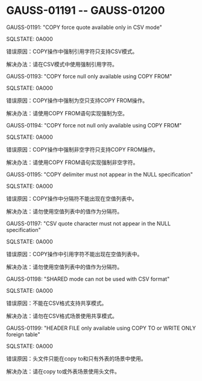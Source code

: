 # GAUSS-01191 -- GAUSS-01200

GAUSS-01191: "COPY force quote available only in CSV mode"

SQLSTATE: 0A000

错误原因：COPY操作中强制引用字符只支持CSV模式。

解决办法：请在CSV模式中使用强制引用字符。

GAUSS-01193: "COPY force null only available using COPY FROM"

SQLSTATE: 0A000

错误原因：COPY操作中强制为空只支持COPY FROM操作。

解决办法：请使用COPY FROM语句实现强制为空。

GAUSS-01194: "COPY force not null only available using COPY FROM"

SQLSTATE: 0A000

错误原因：COPY操作中强制非空字符只支持COPY FROM操作。

解决办法：请使用COPY FROM语句实现强制非空字符。

GAUSS-01195: "COPY delimiter must not appear in the NULL specification"

SQLSTATE: 0A000

错误原因：COPY操作中分隔符不能出现在空值列表中。

解决办法：请勿使用空值列表中的值作为分隔符。

GAUSS-01197: "CSV quote character must not appear in the NULL specification"

SQLSTATE: 0A000

错误原因：COPY操作中引用字符不能出现在空值列表中。

解决办法：请勿使用空值列表中的值作为分隔符。

GAUSS-01198: "SHARED mode can not be used with CSV format"

SQLSTATE: 0A000

错误原因：不能在CSV格式支持共享模式。

解决办法：请勿在CSV格式场景使用共享模式。

GAUSS-01199: "HEADER FILE only available using COPY TO or WRITE ONLY foreign table"

SQLSTATE: 0A000

错误原因：头文件只能在copy to和只有外表的场景中使用。

解决办法：请在copy to或外表场景使用头文件。
